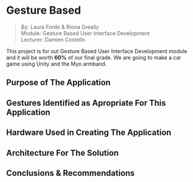 # Gesture Based  
>By: Laura Forde & Ríona Greally  
>Module: Gesture Based User Interface Development  
>Lecturer: Damien Costello  

This project is for out Gesture Based User Interface Development module and it will be worth **60%** of our final grade. We are going to make a car game using Unity and the Myo armband.

## Purpose of The Application  

## Gestures Identified as Apropriate For This Application  

## Hardware Used in Creating The Application  

## Architecture For The Solution  

## Conclusions & Recommendations